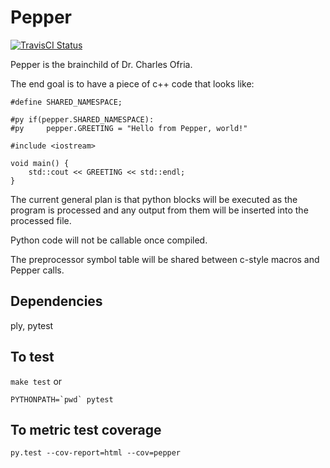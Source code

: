 # Pepper
[![TravisCI Status](https://api.travis-ci.org/devosoft/Pepper.svg?branch=master)](https://github.com/devosoft/Pepper/)

Pepper is the brainchild of Dr. Charles Ofria.

The end goal is to have a piece of c++ code that looks like:

```
#define SHARED_NAMESPACE;

#py if(pepper.SHARED_NAMESPACE):
#py     pepper.GREETING = "Hello from Pepper, world!"

#include <iostream>

void main() {
    std::cout << GREETING << std::endl;
}
```

The current general plan is that python blocks will be executed as the program is processed and
any output from them will be inserted into the processed file.

Python code will not be callable once compiled.

The preprocessor symbol table will be shared between c-style macros and Pepper calls.

## Dependencies

ply, pytest

## To test

`make test` or

 ```
 PYTHONPATH=`pwd` pytest
 ```

 ## To metric test coverage

 ```
 py.test --cov-report=html --cov=pepper
 ```